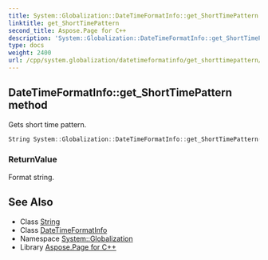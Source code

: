 ```yaml
---
title: System::Globalization::DateTimeFormatInfo::get_ShortTimePattern method
linktitle: get_ShortTimePattern
second_title: Aspose.Page for C++
description: 'System::Globalization::DateTimeFormatInfo::get_ShortTimePattern method. Gets short time pattern in C++.'
type: docs
weight: 2400
url: /cpp/system.globalization/datetimeformatinfo/get_shorttimepattern/
---
```

## DateTimeFormatInfo::get_ShortTimePattern method


Gets short time pattern.

```cpp
String System::Globalization::DateTimeFormatInfo::get_ShortTimePattern() const
```


### ReturnValue

Format string.

## See Also

* Class [String](../../../system/string/)
* Class [DateTimeFormatInfo](../)
* Namespace [System::Globalization](../../)
* Library [Aspose.Page for C++](../../../)
